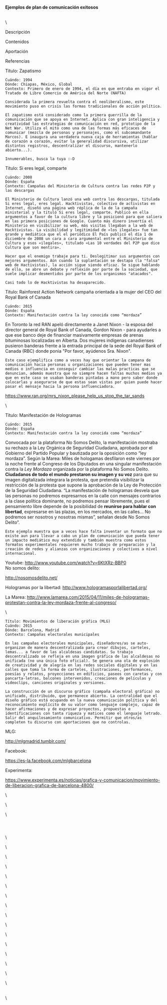 **Ejemplos de plan de comunicación exitosos**

\
\

Descripción

Contenidos

Aportación

Referencias

Título: Zapatismo

``` {.western}
Cuándo: 1994
Dónde: Chiapas, México, Global
Contexto: Primero de enero de 1994, el día en que entraba en vigor el Tratado de Libre Comercio de América del Norte (NAFTA)
```

``` {.western}
Considerada la primera revuelta contra el neoliberalismo, este movimiento puso en crisis las formas tradicionales de acción política.  
```

``` {.western}
El zapatismo está considerado como la primera guerrilla de la comunicación que se apoya en Internet. Aplica con gran inteligencia y creatividad las estrategias de comunicación en red, prototipo de la Net War. Utiliza el mito como una de las formas más eficaces de comunicar (mezcla de personas y personajes, como el subcomandante Marcos). E inaugura una verdadera nueva caja de herramientas (hablar de corazón a corazón, evitar la generalidad discursiva, utilizar distintos registros, descentralizar el discurso, mantenerlo abierto...).
```

``` {.western}
Innumerables, busca la tuya :-D
```

Título: Si eres legal, comparte

``` {.western}
Cuándo: 2008
Dónde: España
Contexto: Campañas del Ministerio de Cultura contra las redes P2P y las descargas
```

``` {.western}
El Ministerio de Cultura lanzó una web contra las descargas, titulada Si eres legal, eres legal. Hacktivistas, colectivo de activistas en Internet, diseñó una página web réplica de la de la campaña ministerial y la tituló Si eres legal, comparte. Publicó en ella argumentos a favor de la cultura libre y la posicionó para que saliera en las primera posiciones de Google. Cuanto más dinero invertía el Ministerio en visibilizar su web, más visitas llegaban a la web de Hacktivistas. La visibilidad y legitimidad de «los ilegales» fue tan grande y mediática que el el periódico El País publicó el día 1 de diciembre de 2008 un cara a cara argumental entre el Ministerio de Cultura y esos «ilegales», titulado «Las 10 verdades del P2P que dice Cultura que son mentira».
```

``` {.western}
Hacer que el enemigo trabaje para ti. Deslegitimar sus argumentos con mejores argumentos. Aún cuando la suplantación se destapa (la "falsa" web de Hactivistas), la acción sigue siendo eficaz. Se sigue hablando de ello, se abre un debate y reflexión por parte de la sociedad, que suele implicar desmentidos por parte de los organismos "atacados".
```

``` {.western}
Casi todo lo de Hacktivistas ha desaparecido. 
```

Título: Rainforest Action Network campaña orientada a la mujer del CEO
del Royal Bank of Canada

``` {.western}
Cuándo: 2015
Dónde: España
Contexto: Manifestación contra la ley conocida como “mordaza”
```

En Toronto la red RAN apeló directamente a Janet Nixon - la esposa del
director general de Royal Bank of Canada, Gordon Nixon - para ayudarles
a que ese banco deje de financiar masivamente empresas de arenas
bituminosas localizadas en Alberta. Dos mujeres indígenas canadienses
pusieron banderas frente a la entrada principal de la sede del Royal
Bank of Canada (RBC) donde ponia "Por favor, ayúdenos Sra. Nixon".

``` {.western}
Este caso ejemplifica como a veces hay que orientar la campana de comunicación hacia personas u organizaciones que pueden tener mas medios o influencia en conseguir cambiar las malas practicas que se denuncian, además muestra que no siempre hacen faltas muchos medios ya que en este caso se usaban banderas pintadas a mano pero saber donde colocarlas y asegurarse de que estas sean vistas por quien puede hacer pasar el mensaje hacia la persona influenciadora. 
```

<https://www.ran.org/mrs_nixon_please_help_us_stop_the_tar_sands>

\

Título: Manifestación de Hologramas

``` {.western}
Cuándo: 2015
Dónde: España
Contexto: Manifestación contra la ley conocida como “mordaza”
```

Convocada por la plataforma No Somos Delito, la manifestación mostraba
su rechazo a la Ley Orgánica de Seguridad Ciudadana, aprobada por el
Gobierno del Partido Popular y bautizada por la oposición como “ley
mordaza”. Según la Marea: Miles de hologamas desfilaron este viernes por
la noche frente al Congreso de los Diputados en una singular
manifestación contra la *Ley Mordaza* organizada por la plataforma No
Somos Delito. **Ciudadanos de todo el mundo prestaron su imagen y su
voz** para que su imagen digitalizada integrara la protesta, que
pretendía visibilizar la restricción de la protesta que supone la
aprobación de la Ley de Protección de la Seguridad Ciudadana. “La
manifestación de hologramas desvela que las personas no podremos
expresarnos en la calle con mensajes contrarios a la clase política
dominante, no podremos pensar libremente, pues el pensamiento libre
depende de la posibilidad de **reunirse para hablar con libertad**,
expresarse en las plazas, en los mercados, en las calles… No podremos
ser nosotros y nosotras mismas”, señalan desde No Somos Delito”.

``` {.western}
Este ejemplo muestra que a veces hace falta inventar un formato que no existe aun para llevar a cabo un plan de comunicación que pueda tener un impacto mediático muy extendido y también muestra como estos formatos experimentales requieren mucho trabajo de preparación y la creación de redes y alianzas con organizaciones y colectivos a nivel internacional. 
```

Youtube: <http://www.youtube.com/watch?v=6KtXRz-BBP0>\
No somos delito:

<http://nosomosdelito.net/>

Hologramas por la libertad: <http://www.hologramasporlalibertad.org/>

La Marea:
<http://www.lamarea.com/2015/04/11/miles-de-hologramas-protestan-contra-la-ley-mordaza-frente-al-congreso/>

\

``` {.western}
Título: Movimientos de liberación gráfica (MLG)
Cuándo: 2015
Dónde: Barcelona, Madrid
Contexto: Campañas electorales municipales
```

``` {.western}
En las campañas electorales municipales, diseñadores/as se auto-organizan de manera descentralizada para crear dibujos, carteles, lemas... a favor de las alcaldesas candidatas. Su trabajo descentralizado se refleja en una imagen gráfica de las alcaldesas no unificada (no una única foto oficial). Se genera una ola de explosión de creatividad y de alegría en las redes sociales digitales y en las calles que toma la forma de carteles, ilustraciones, performances, poesías y relatos, proyecciones en edificios, paseos con caretas y con pancarta-letras, balcones intervenidos, creaciones de películas y videoclips, canciones originales y versiones.
```

``` {.western}
La construcción de un discurso gráfico (campaña electoral gráfica) no unificado, distribuido, que permanece abierto. La centralidad que el diseño gráfico está ocupando en la nueva comunicación política y del reconocimiento explícito de su valor como lenguaje complejo, capaz de hacer afirmaciones y de expresar proyectos, propuestas e identificaciones con tanta riqueza y matices como el lenguaje letrado. Salir del anquilosamiento comunicativo. Permitir que otros/as completen tu discurso con aportaciones que no controlas.
```

MLG:

<http://mlgmadrid.tumblr.com/>

Facebook:

<https://es-la.facebook.com/mlgbarcelona>

Experimenta:

<https://www.experimenta.es/noticias/grafica-y-comunicacion/movimiento-de-liberacion-grafica-de-barcelona-4800/>

\

\

\

``` {.western}
```

``` {.western}
```

``` {.western}
```

\

\

\

\

\

\

\

\

\

\

\

\

\

\

\

\

\
\

